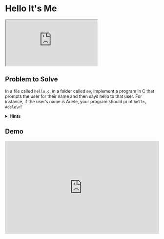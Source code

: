 # Hello It's Me

<iframe allow="accelerometer; autoplay; encrypted-media; gyroscope; picture-in-picture" allowfullscreen="" class="border" data-video="" src="https://www.youtube.com/embed/YQHsXMglC9A?modestbranding=0&amp;rel=0&amp;showinfo=0&amp;start=74" scrolling="no" id="iFrameResizer0" style="overflow: hidden;"></iframe>

## Problem to Solve

In a file called `hello.c`, in a folder called `me`, implement a program in C that prompts the user for their name and then says hello to that user. For instance, if the user’s name is Adele, your program should print `hello, Adele\n`!

<details>
  <summary>
    <span style="font-weight: bold;">
    Hints
    </span>
  </summary>
  <ul>
    <li>Recall that you can get a <code>string</code> from a user with <code>get_string</code>, which is declared in <code>cs50.h</code>.</li>
    <li>Recall that you can print a <code>string</code> with <code>printf</code>, which is declared in <code>stdio.h</code>.</li>
    <li>Recall that you can format a <code>string</code> with <code>printf</code> with <code>%s</code>.</li>
  </ul>
</details>

## Demo

<iframe src="https://asciinema.org/a/Jn4egWrG0Rvuzo9d2Rs0qpkcL/iframe?autoplay=1&amp;loop=1&amp;cols=80&amp;rows=12" id="asciicast-iframe-Jn4egWrG0Rvuzo9d2Rs0qpkcL" name="asciicast-iframe-Jn4egWrG0Rvuzo9d2Rs0qpkcL" scrolling="no" allowfullscreen="true" style="overflow: hidden; margin: 0px; border: 0px; display: inline-block; width: 100%; float: none; visibility: visible; height: 305px;"></iframe>
